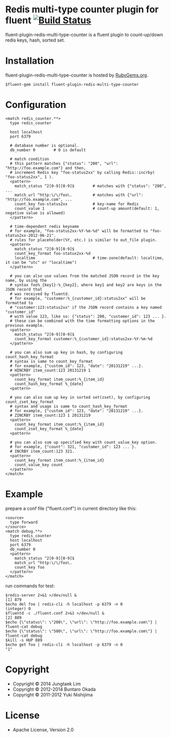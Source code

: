 # Redis multi-type counter plugin for fluent [![Build Status](https://travis-ci.org/HeartSaVioR/fluent-plugin-redis-multi-type-counter.png)](https://travis-ci.org/HeartSaVioR/fluent-plugin-redis-multi-type-counter)

fluent-plugin-redis-multi-type-counter is a fluent plugin to count-up/down redis keys, hash, sorted set.

# Installation

fluent-plugin-redis-multi-type-counter is hosted by [RubyGems.org](https://rubygems.org/).

    $fluent-gem install fluent-plugin-redis-multi-type-counter

# Configuration

    <match redis_counter.**>
      type redis_counter

      host localhost
      port 6379

      # database number is optional.
      db_number 0        # 0 is default

      # match condition
      # this pattern matches {"status": "200", "url": "http://foo.example.com"} and then,
      # increment Redis key "foo-status2xx" by calling Redis::incrby( "foo-status2xx", 1 ).
      <pattern>
        match_status ^2[0-9][0-9]$        # matches with {"status": "200", ...
        match_url ^http:\/\/foo\.         # matches with {"url": "http://foo.example.com", ...
        count_key foo-status2xx           # key-name for Redis
        count_value 1                     # count-up amount(default: 1, negative value is allowed)
      </pattern>

      # time-dependent redis keyname
      # for example, "foo-status2xx-%Y-%m-%d" will be formatted to "foo-status2xx-2012-06-21".
      # rules for placeholder(%Y, etc.) is similar to out_file plugin.
      <pattern>
        match_status ^2[0-9][0-9]$
        count_key_format foo-statux2xx-%d
        localtime                         # time-zone(default: localtime, it can be "utc" or "localtime")
      </pattern>

      # you can also use values from the matched JSON record in the key name, by using the 
      # syntax foo%_{key1}-%_{key2}, where key1 and key2 are keys in the JSON record that 
      # was received by fluentd.
      # for example, "customer:%_{customer_id}:status2xx" will be formatted to 
      # "customer:123:status2xx" if the JSON record contains a key named "customer_id" 
      # with value 123, like so: {"status": 200, "customer_id": 123 ... }.
      # these can be combined with the time formatting options in the previous example.
      <pattern>
        match_status ^2[0-9][0-9]$
        count_key_format customer:%_{customer_id}:status2xx-%Y-%m-%d
      </pattern>

      # you can also sum up key in hash, by configuring count_hash_key_format
      # syntax is same to count_key_format
      # for example, {"custom_id": 123, "date": "20131219" ...}.
      # HINCRBY item_count:123 20131219 1
      <pattern>
        count_key_format item_count:%_{item_id}
        count_hash_key_format %_{date}
      <pattern>

      # you can also sum up key in sorted set(zset), by configuring count_zset_key_format
      # syntax and usage is same to count_hash_key_format
      # for example, {"custom_id": 123, "date": "20131219" ...}.
      # ZINCRBY item_count:123 1 20131219
      <pattern>
        count_key_format item_count:%_{item_id}
        count_zset_key_format %_{date}
      <pattern>

      # you can also sum up specified key with count_value_key option.
      # for example, {"count": 321, "customer_id": 123 ... }.
      # INCRBY item_count:123 321.
      <pattern>
        count_key_format item_count:%_{item_id}
        count_value_key count
      </pattern>
    </match>

# Example

prepare a conf file ("fluent.conf") in current directory like this:

    <source>
      type forward
    </source>
    <match debug.**>
      type redis_counter
      host localhost
      port 6379
      db_number 0
      <pattern>
        match_status ^2[0-9][0-9]$
        match_url ^http:\/\/foo\.
        count_key foo
      </pattern>
    </match>

run commands for test:

    $redis-server 2>&1 >/dev/null &
    [1] 879
    $echo del foo | redis-cli -h localhost -p 6379 -n 0
    (integer) 0
    $fluentd -c ./fluent.conf 2>&1 >/dev/null &
    [2] 889
    $echo {\"status\": \"200\", \"url\": \"http://foo.example.com\"} | fluent-cat debug
    $echo {\"status\": \"500\", \"url\": \"http://foo.example.com\"} | fluent-cat debug
    $kill -s HUP 889
    $echo get foo | redis-cli -h localhost -p 6379 -n 0
    "1"

# Copyright
- Copyright © 2014      Jungtaek Lim
- Copyright © 2012-2014 Buntaro Okada
- Copyright © 2011-2012 Yuki Nishijima

# License
- Apache License, Version 2.0
